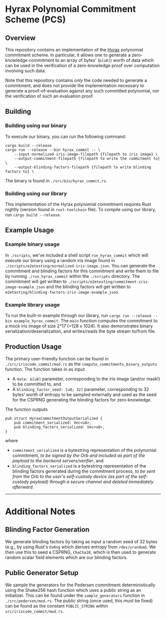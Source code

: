# Hyrax Polynomial Commitment Scheme (PCS)

## Overview
This repository contains an implementation of the [Hyrax](https://eprint.iacr.org/2017/1132) polynomial commitment scheme. In particular, it allows one to generate a zero-knowledge commitment to an array of bytes' (`&[u8]`) worth of data which can be used in the verification of a zero-knowledge proof over computation involving such data. 

Note that this repository contains _only_ the code needed to generate a commitment, and does not provide the implementation necessary to generate a proof-of-evaluation against any such committed polynomial, nor the verification of such an evaluation proof.

## Building
### Building using our binary
To execute our binary, you can run the following command:
```
cargo build --release
cargo run --release --bin hyrax_commit -- \
    --input-normalized-iris-image-filepath {filepath to iris image} \
    --output-commitment-filepath {filepath to write the commitment to} \
    --output-blinding-factors-filepath {filepath to write blinding factors to} \
```
The binary is found in `./src/bin/hyrax_commit.rs`. 

### Building using our library
This implementation of the Hyrax polynomial commitment requires Rust nightly (version found in `rust-toolchain` file). To compile using our library, run
`cargo build --release`.

## Example Usage
### Example binary usage 
In `./scripts`, we've included a shell script `run_hyrax_commit` which will execute our binary using a random iris image found in `./scripts/e2etesting/normalized-iris-image.json`. You can generate the commitment
and blinding factors for this commitment and write them to file by running `./run_hyrax_commit` within the
`./scripts` directory. The commitment will get written to `./scripts/e2etesting/commitment-iris-image-example.json` and the blinding factors will get written to `e2etesting/blinding-factors-iris-image-example.json`.

### Example library usage
To run the built-in example through our library, run `cargo run --release --bin example_hyrax_commit`. The `main` function computes the commitment to a mock iris image of size 2^17 (=128 x 1024). It also demonstrates binary serialization/deserialization, and writes/reads the byte stream to/from file.

## Production Usage
The primary user-friendly function can be found in `./src/iriscode_commit/mod.rs` as the `compute_commitments_binary_outputs` function. The function takes in as input
* A `data: &[u8]` parameter, corresponding to the iris image (and/or mask!) to be committed to, and
* A `blinding_factor_seed: [u8; 32]` parameter, corresponding to 32 bytes' worth of entropy to be sampled externally and used as the seed for the CSPRNG generating the blinding factors for zero-knowledge.

The function outputs
```
pub struct HyraxCommitmentOutputSerialized {
    pub commitment_serialized: Vec<u8>,
    pub blinding_factors_serialized: Vec<u8>,
}
```
where
* `commitment_serialized` is a bytestring representation of the polynomial commitment, *to be signed by the Orb and included as part of the payload to the backend servers/verifier*, and
* `blinding_factors_serialized` is a bytestring representation of the blinding factors generated during the commitment process, *to be sent from the Orb to the user's self-custody device (as part of the self-custody payload) through a secure channel and deleted immediately afterward*.

---

# Additional Notes

## Blinding Factor Generation
We generate blinding factors by taking as input a random seed of 32 bytes (e.g., by using Rust's `OsRng` which derives entropy from `/dev/urandom`). We then use this to seed a CSPRNG, `ChaCha20`, which is then used to generate random scalar field elements which are our blinding factors.

## Public Generator Setup
We sample the generators for the Pedersen commitment deterministically using the Shake256 hash function which uses a public string as an initializer. This can be found under the `sample_generators` function in `./src/pedersen/mod.rs`. The public string (once used, this _must_ be fixed) can be found as the constant `PUBLIC_STRING` within `src/iriscode_commit/mod.rs`. 
